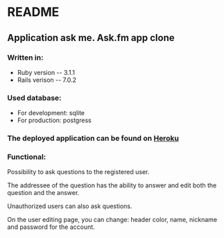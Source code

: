 # README

## Application ask me. Ask.fm app clone

### Written in:

* Ruby version -- 3.1.1
* Rails verison -- 7.0.2

### Used database:
* For development: sqlite
* For production: postgress

### The deployed application can be found on [Heroku](https://mysterious-castle-81344.herokuapp.com/)

### Functional:
Possibility to ask questions to the registered user.

The addressee of the question has the ability to answer and edit both the question and the answer.

Unauthorized users can also ask questions.

On the user editing page, you can change: header color, name, nickname and password for the account.
